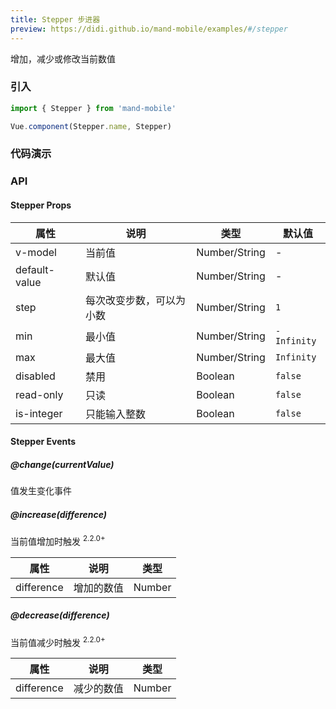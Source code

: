 ```yaml
---
title: Stepper 步进器
preview: https://didi.github.io/mand-mobile/examples/#/stepper
---
```


增加，减少或修改当前数值

### 引入

```javascript
import { Stepper } from 'mand-mobile'

Vue.component(Stepper.name, Stepper)
```

### 代码演示
<!-- DEMO -->

### API

#### Stepper Props
|属性    | 说明 | 类型 | 默认值|
|---------|------|--------|----|
|v-model| 当前值 | Number/String |-|
|default-value |默认值| Number/String|-|
|step|每次改变步数，可以为小数|Number/String|`1`|
|min|最小值|Number/String|`-Infinity`|
|max|最大值|Number/String|`Infinity`|
|disabled|禁用| Boolean|`false`|
|read-only|只读| Boolean|`false`|
|is-integer|只能输入整数| Boolean|`false`|

#### Stepper Events

##### @change(currentValue)
值发生变化事件

##### @increase(difference)
当前值增加时触发 <sup class="version-after">2.2.0+</sup>

|属性 | 说明 | 类型|
|----|-----|------|
|difference|增加的数值|Number|

##### @decrease(difference)
当前值减少时触发 <sup class="version-after">2.2.0+</sup>

|属性 | 说明 | 类型|
|----|-----|------|
|difference|减少的数值|Number|
